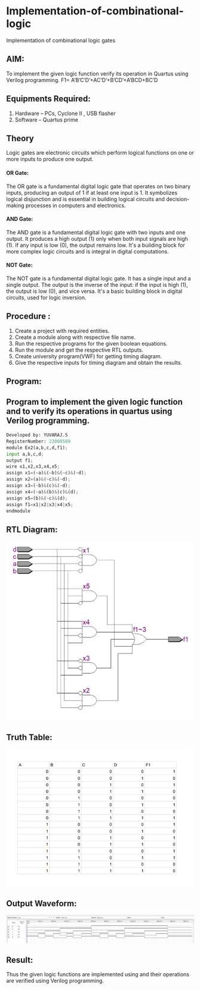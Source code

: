 # Implementation-of-combinational-logic
Implementation of combinational logic gates
 
## AIM:
To implement the given logic function verify its operation in Quartus using Verilog programming.
F1= A’B’C’D’+AC’D’+B’CD’+A’BCD+BC’D
## Equipments Required:
1. Hardware – PCs, Cyclone II , USB flasher
2. Software – Quartus prime
## Theory
Logic gates are electronic circuits which perform logical functions on one or more inputs to produce one output.
#### OR Gate:
The OR gate is a fundamental digital logic gate that operates on two binary inputs, producing an output of 1 if at least one input is 1. It symbolizes logical disjunction and is essential in building logical circuits and decision-making processes in computers and electronics.
#### AND Gate:
The AND gate is a fundamental digital logic gate with two inputs and one output. It produces a high output (1) only when both input signals are high (1). If any input is low (0), the output remains low. It's a building block for more complex logic circuits and is integral in digital computations.
#### NOT Gate:
The NOT gate is a fundamental digital logic gate. It has a single input and a single output. The output is the inverse of the input: if the input is high (1), the output is low (0), and vice versa. It's a basic building block in digital circuits, used for logic inversion.
## Procedure :

1.  Create a project with required entities.
2. Create a module along with respective file name.
3. Run the respective programs for the given boolean equations.
4. Run the module and get the respective RTL outputs.
5. Create university program(VWF) for getting timing diagram.
6. Give the respective inputs for timing diagram and obtain the results.

## Program:
## Program to implement the given logic function and to verify its operations in quartus using Verilog programming.
```py
Developed by: YUVARAJ.S
RegisterNumber: 22008589
module Ex2(a,b,c,d,f1);
input a,b,c,d;
output f1;
wire x1,x2,x3,x4,x5;
assign x1=(~a)&(~b)&(~c)&(~d);
assign x2=(a)&(~c)&(~d);
assign x3=(~b)&(c)&(~d);
assign x4=(~a)&(b)&(c)&(d);
assign x5=(b)&(~c)&(d);
assign f1=x1|x2|x3|x4|x5;
endmodule 
```
## RTL Diagram:
![1](./dia%202.png)
## Truth Table:
![2](./table.png)
## Output Waveform:
![3](./new%20wave%201.png)
## Result:
Thus the given logic functions are implemented using  and their operations are verified using Verilog programming.
